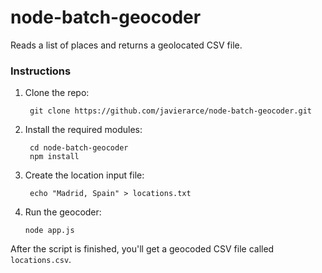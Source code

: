 node-batch-geocoder
===================

Reads a list of places and returns a geolocated CSV file.

### Instructions

1. Clone the repo:
   
        git clone https://github.com/javierarce/node-batch-geocoder.git

2. Install the required modules:

        cd node-batch-geocoder
        npm install

3. Create the location input file:

        echo "Madrid, Spain" > locations.txt
        
4. Run the geocoder:

       node app.js
      
After the script is finished, you'll get a geocoded CSV file called ```locations.csv```.
